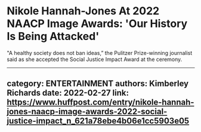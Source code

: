# Nikole Hannah-Jones At 2022 NAACP Image Awards: 'Our History Is Being Attacked'

"A healthy society does not ban ideas,” the Pulitzer Prize-winning journalist said as she accepted the Social Justice Impact Award at the ceremony.

---
category: ENTERTAINMENT
authors: Kimberley Richards
date: 2022-02-27
link: https://www.huffpost.com/entry/nikole-hannah-jones-naacp-image-awards-2022-social-justice-impact_n_621a78ebe4b06e1cc5903e05
---
